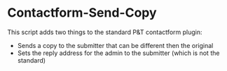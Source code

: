 # Contactform-Send-Copy
This script adds two things to the standard P&T contactform plugin:
* Sends a copy to the submitter that can be different then the original
* Sets the reply address for the admin to the submitter (which is not the standard)
